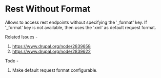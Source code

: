 # Rest Without Format

Allows to access rest endpoints without specifying the '_format' key.
If '_format' key is not available, then uses the 'xml' as default
request format.

Related Issues - 

1. https://www.drupal.org/node/2839658
2. https://www.drupal.org/node/2839622


Todo - 

1. Make default request format configurable.
